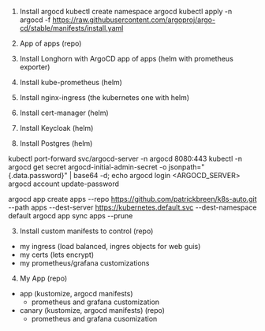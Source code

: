  1. Install argocd
kubectl create namespace argocd
kubectl apply -n argocd -f https://raw.githubusercontent.com/argoproj/argo-cd/stable/manifests/install.yaml

 2. App of apps (repo)
   1. Install Longhorn with ArgoCD app of apps (helm with prometheus exporter)
   2. Install kube-prometheus (helm)
   3. Install nginx-ingress (the kubernetes one with helm)
   4. Install cert-manager (helm)
   5. Install Keycloak (helm)
   6. Install Postgres (helm)

kubectl port-forward svc/argocd-server -n argocd 8080:443
kubectl -n argocd get secret argocd-initial-admin-secret -o jsonpath="{.data.password}" | base64 -d; echo
argocd login <ARGOCD_SERVER>
argocd account update-password

argocd app create apps --repo https://github.com/patrickbreen/k8s-auto.git --path apps --dest-server https://kubernetes.default.svc --dest-namespace default
argocd app sync apps --prune


 3. Install custom manifests to control (repo)
   - my ingress (load balanced, ingres objects for web guis)
   - my certs (lets encrypt)
   - my prometheus/grafana customizations
 4. My App (repo)
   - app (kustomize, argocd manifests)
     - prometheus and grafana customization
   - canary (kustomize, argocd manifests) (repo)
     - prometheus and grafana cusomization
